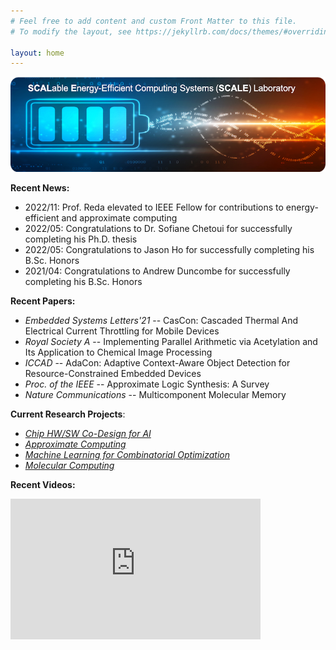```yaml
---
# Feel free to add content and custom Front Matter to this file.
# To modify the layout, see https://jekyllrb.com/docs/themes/#overriding-theme-defaults

layout: home
---
```

![](logo.png)

**Recent News:**

* 	2022/11: Prof. Reda elevated to IEEE Fellow for contributions to energy-efficient and approximate computing
* 	2022/05: Congratulations to Dr. Sofiane Chetoui for successfully completing his Ph.D. thesis
* 	2022/05: Congratulations to Jason Ho for successfully completing his B.Sc. Honors 	
* 	2021/04: Congratulations to Andrew Duncombe for successfully completing his B.Sc. Honors

**Recent Papers:**

* _Embedded Systems Letters'21_ -- CasCon: Cascaded Thermal And Electrical Current Throttling for Mobile Devices
* _Royal Society A_ -- Implementing Parallel Arithmetic via Acetylation and Its Application to Chemical Image Processing
* _ICCAD_ -- AdaCon: Adaptive Context-Aware Object Detection for Resource-Constrained Embedded Devices
* _Proc. of the IEEE_ -- Approximate Logic Synthesis: A Survey
* _Nature Communications_ -- Multicomponent Molecular Memory

**Current Research Projects**: 

* _[Chip HW/SW Co-Design for AI](projects.markdown)_
* _[Approximate Computing](projects.markdown)_
* _[Machine Learning for Combinatorial Optimization](projects.markdown)_
* _[Molecular Computing](projects.markdown)_


**Recent Videos:**

<iframe width="400" height="225" src="https://www.youtube.com/embed/videoseries?list=PLk3xzvxwG7ZZK2A6xth1HTzpYE9OgPpZp" title="YouTube video player" frameborder="0" allow="accelerometer; autoplay; clipboard-write; encrypted-media; gyroscope; picture-in-picture" allowfullscreen></iframe>




